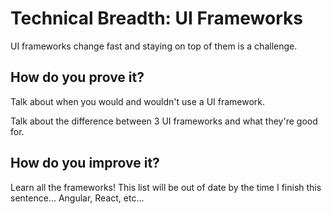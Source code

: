 # Technical Breadth: UI Frameworks

UI frameworks change fast and staying on top of them is a challenge.

## How do you prove it?

Talk about when you would and wouldn't use a UI framework.

Talk about the difference between 3 UI frameworks and what they're good for.

## How do you improve it?

Learn all the frameworks!  This list will be out of date by the time I finish this sentence... Angular, React, etc...

